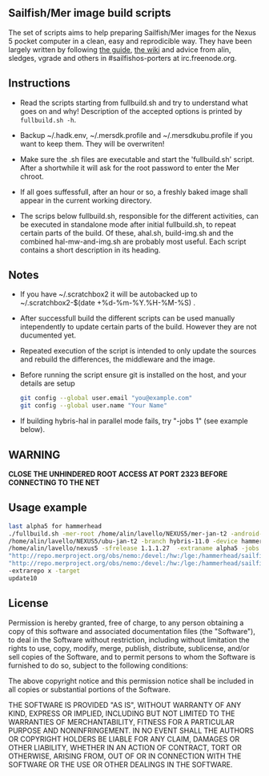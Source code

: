Sailfish/Mer image build scripts
--------------------------------

The set of scripts aims to help preparing Sailfish/Mer images for the Nexus 5 pocket computer in a clean, easy and reprodicible way. They have been largely written by following [the guide](http://releases.sailfishos.org/sfa-ea/2014-07-21_SailfishOSHardwareAdaptationDevelopmentKit.pdf), [the wiki](https://wiki.merproject.org/wiki/Building_Sailfish_OS_for_Nexus_5) and advice from alin, sledges, vgrade and others in #sailfishos-porters at irc.freenode.org.

## Instructions

  - Read the scripts starting from fullbuild.sh and try to understand what goes on and why! Description of the accepted options is printed by `fullbuild.sh -h`.

  - Backup ~/.hadk.env, ~/.mersdk.profile and ~/.mersdkubu.profile if you want to keep them. They will be overwriten!

  - Make sure the .sh files are executable and start the 'fullbuild.sh' script. After a shortwhile it will ask for the root password to enter the Mer chroot.

  - If all goes suffessfull, after an hour or so, a freshly baked image shall appear in the current working directory.

  - The scrips below fullbuild.sh, responsible for the different activities, can be executed in standalone mode after initial fullbuild.sh, to repeat certain parts of the build. Of these, ahal.sh, build-img.sh and the combined hal-mw-and-img.sh are probably most useful. Each script contains a short description in its heading.


## Notes

  - If you have ~/.scratchbox2 it will be autobacked up to ~/.scratchbox2-$(date +%d-%m-%Y.%H-%M-%S) .

  - After successfull build the different scripts can be used manually intependently to update certain parts of the build. However they are not ducumented yet.

  - Repeated execution of the script is intended to only update the sources and rebuild the differences, the middleware and the image.

  - Before running the script ensure git is installed on the host, and your details are setup
    ```bash
    git config --global user.email "you@example.com"
    git config --global user.name "Your Name"
    ```

  - If building hybris-hal in parallel mode fails, try "-jobs 1" (see example below).


## **WARNING**

  **CLOSE THE UNHINDERED ROOT ACCESS AT PORT 2323 BEFORE CONNECTING TO THE NET**


## Usage example
```bash
last alpha5 for hammerhead
./fullbuild.sh -mer-root /home/alin/lavello/NEXUS5/mer-jan-t2 -android-root
/home/alin/lavello/NEXUS5/ubu-jan-t2 -branch hybris-11.0 -device hammerhead -vendor lge -dest
/home/alin/lavello/nexus5 -sfrelease 1.1.1.27  -extraname alpha5 -jobs 4 -dhdrepo
"http://repo.merproject.org/obs/nemo:/devel:/hw:/lge:/hammerhead/sailfish_latest_armv7hl/" -mwrepo
"http://repo.merproject.org/obs/nemo:/devel:/hw:/lge:/hammerhead/sailfish_latest_armv7hl/"
-extrarepo x -target
update10
```


## License
Permission is hereby granted, free of charge, to any person obtaining a copy of this software and associated documentation files (the "Software"), to deal in the Software without restriction, including without limitation the rights to use, copy, modify, merge, publish, distribute, sublicense, and/or sell copies of the Software, and to permit persons to whom the Software is furnished to do so, subject to the following conditions:

The above copyright notice and this permission notice shall be included in all copies or substantial portions of the Software.

THE SOFTWARE IS PROVIDED "AS IS", WITHOUT WARRANTY OF ANY KIND, EXPRESS OR IMPLIED, INCLUDING BUT NOT LIMITED TO THE WARRANTIES OF MERCHANTABILITY, FITNESS FOR A PARTICULAR PURPOSE AND NONINFRINGEMENT. IN NO EVENT SHALL THE AUTHORS OR COPYRIGHT HOLDERS BE LIABLE FOR ANY CLAIM, DAMAGES OR OTHER LIABILITY, WHETHER IN AN ACTION OF CONTRACT, TORT OR OTHERWISE, ARISING FROM, OUT OF OR IN CONNECTION WITH THE SOFTWARE OR THE USE OR OTHER DEALINGS IN THE SOFTWARE.

